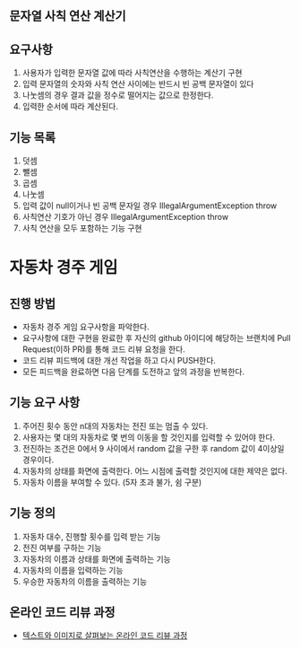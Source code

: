 ## 문자열 사칙 연산 계산기
## 요구사항
1. 사용자가 입력한 문자열 값에 따라 사칙연산을 수행하는 계산기 구현
2. 입력 문자열의 숫자와 사칙 연산 사이에는 반드시 빈 공백 문자열이 있다  
3. 나눗셈의 경우 결과 값을 정수로 떨어지는 값으로 한정한다.
4. 입력한 순서에 따라 계산된다.

## 기능 목록
1. 덧셈
2. 뺄셈
3. 곱셈
4. 나눗셈
5. 입력 값이 null이거나 빈 공백 문자일 경우 IllegalArgumentException throw
6. 사칙연산 기호가 아닌 경우 IllegalArgumentException throw
7. 사칙 연산을 모두 포함하는 기능 구현

# 자동차 경주 게임
## 진행 방법
* 자동차 경주 게임 요구사항을 파악한다.
* 요구사항에 대한 구현을 완료한 후 자신의 github 아이디에 해당하는 브랜치에 Pull Request(이하 PR)를 통해 코드 리뷰 요청을 한다.
* 코드 리뷰 피드백에 대한 개선 작업을 하고 다시 PUSH한다.
* 모든 피드백을 완료하면 다음 단계를 도전하고 앞의 과정을 반복한다.

## 기능  요구 사항
1. 주어진 횟수 동안 n대의 자동차는 전진 또는 멈출 수 있다.
2. 사용자는 몇 대의 자동차로 몇 번의 이동을 할 것인지를 입력할 수 있어야 한다.
3. 전진하는 조건은 0에서 9 사이에서 random 값을 구한 후 random 값이 4이상일 경우이다.
4. 자동차의 상태를 화면에 출력한다. 어느 시점에 출력할 것인지에 대한 제약은 없다.
5. 자동차 이름을 부여할 수 있다. (5자 초과 불가, 쉼 구분)

## 기능 정의
1. 자동차 대수, 진행할 횟수를 입력 받는 기능
2. 전진 여부를 구하는 기능
3. 자동차의 이름과 상태를 화면에 출력하는 기능
4. 자동차의 이름을 입력하는 기능
5. 우승한 자동차의 이름을 출력하는 기능




## 온라인 코드 리뷰 과정
* [텍스트와 이미지로 살펴보는 온라인 코드 리뷰 과정](https://github.com/next-step/nextstep-docs/tree/master/codereview)